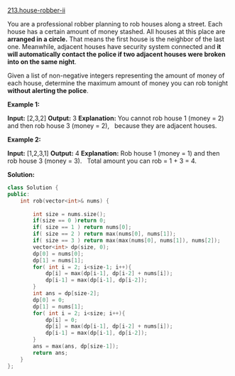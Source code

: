 [213.house-robber-ii](https://leetcode.com/problems/house-robber-ii/)  

You are a professional robber planning to rob houses along a street. Each house has a certain amount of money stashed. All houses at this place are **arranged in a circle.** That means the first house is the neighbor of the last one. Meanwhile, adjacent houses have security system connected and **it will automatically contact the police if two adjacent houses were broken into on the same night**.

Given a list of non-negative integers representing the amount of money of each house, determine the maximum amount of money you can rob tonight **without alerting the police**.

**Example 1:**

**Input:** \[2,3,2\]
**Output:** 3
**Explanation:** You cannot rob house 1 (money = 2) and then rob house 3 (money = 2),
             because they are adjacent houses.

**Example 2:**

**Input:** \[1,2,3,1\]
**Output:** 4
**Explanation:** Rob house 1 (money = 1) and then rob house 3 (money = 3).
             Total amount you can rob = 1 + 3 = 4.  



**Solution:**  

```cpp
class Solution {
public:
    int rob(vector<int>& nums) {
        
        int size = nums.size();
        if(size == 0 )return 0;
        if( size == 1 ) return nums[0];
        if( size == 2 ) return max(nums[0], nums[1]);
        if( size == 3 ) return max(max(nums[0], nums[1]), nums[2]);
        vector<int> dp(size, 0);
        dp[0] = nums[0];
        dp[1] = nums[1];
        for( int i = 2; i<size-1; i++){
            dp[i] = max(dp[i-1], dp[i-2] + nums[i]);
            dp[i-1] = max(dp[i-1], dp[i-2]);
        }
        int ans = dp[size-2];
        dp[0] = 0;
        dp[1] = nums[1];
        for( int i = 2; i<size; i++){
            dp[i] = 0;
            dp[i] = max(dp[i-1], dp[i-2] + nums[i]);
            dp[i-1] = max(dp[i-1], dp[i-2]);
        }
        ans = max(ans, dp[size-1]);
        return ans;
    }
};
```
      